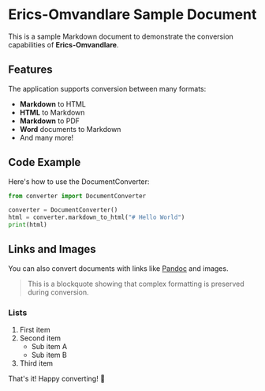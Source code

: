 # Erics-Omvandlare Sample Document

This is a sample Markdown document to demonstrate the conversion capabilities of **Erics-Omvandlare**.

## Features

The application supports conversion between many formats:

- **Markdown** to HTML
- **HTML** to Markdown  
- **Markdown** to PDF
- **Word** documents to Markdown
- And many more!

## Code Example

Here's how to use the DocumentConverter:

```python
from converter import DocumentConverter

converter = DocumentConverter()
html = converter.markdown_to_html("# Hello World")
print(html)
```

## Links and Images

You can also convert documents with links like [Pandoc](https://pandoc.org) and images.

> This is a blockquote showing that complex formatting is preserved during conversion.

### Lists

1. First item
2. Second item
   - Sub item A
   - Sub item B
3. Third item

That's it! Happy converting! 🎉
